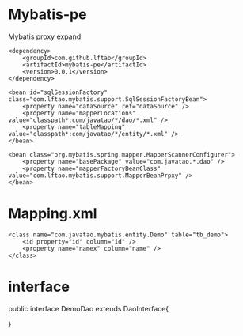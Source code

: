 # Mybatis-pe
Mybatis proxy expand

	<dependency>
		<groupId>com.github.lftao</groupId>
		<artifactId>mybatis-pe</artifactId>
		<version>0.0.1</version>
	</dependency>
     
	<bean id="sqlSessionFactory" class="com.lftao.mybatis.support.SqlSessionFactoryBean">
		<property name="dataSource" ref="dataSource" />
		<property name="mapperLocations" value="classpath*:com/javatao/*/dao/*.xml" />
		<property name="tableMapping" value="classpath*:com/javatao/*/entity/*.xml" />
	</bean>
	
	<bean class="org.mybatis.spring.mapper.MapperScannerConfigurer">
		<property name="basePackage" value="com.javatao.*.dao" />
		<property name="mapperFactoryBeanClass" value="com.lftao.mybatis.support.MapperBeanPrpxy" />
	</bean>
  
# Mapping.xml
<?xml version="1.0" encoding="UTF-8"?>
<mapping>
	<default>
		<id property="id" column="id" />
		<property name="name" column="name" ></property>
	</default>
	
	<class name="com.javatao.mybatis.entity.Demo" table="tb_demo">
		<id property="id" column="id" />
		<property name="namex" column="name" />
	</class>
</mapping>

# interface
public interface DemoDao extends DaoInterface<Demo>{

}
